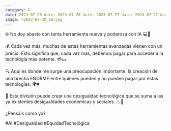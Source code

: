 ```yaml
--- 
category: D 
date: 2023-07-28 date: 2023-07-28 date: 2023-07-27 date: 2023-07-27 date: 2023-07-26 date: 2023-07-26 date: 2023-07-25 date: 2023-07-25 date: 2023-07-24 date: 2023-07-24 date: 2023-07-21 date: 2023-07-21 date: 2023-07-20 date: 2023-07-20 date: 2023-07-19 date: 2023-07-19 date: 2023-07-18 date: 2023-07-18 date: 2023-07-17 date: 2023-07-17 date: 2023-07-14 date: 2023-07-14 date: 2023-07-13 date: 2023-07-13 date: 2023-07-12 
image: /2023-07-30_18.png 
--- 
```


🌐 No doy abasto con tanta herramienta nueva y poderosa con IA 💻🧠

💰 Cada vez más, muchas de estas herramientas avanzadas vienen con un precio. Esto significa que, cada vez más, debemos pagar para acceder a la tecnología más potente. 💳💵

🔍 Aquí es donde me surge una preocupación importante: la creación de una brecha ENORME entre quienes pueden y no pueden pagar por estas tecnologías. 🌍💔

🚫 Esta división puede crear una desigualdad tecnológica que se suma a las ya existentes desigualdades económicas y sociales. 📉🔗

¿Pensáis como yo?

#AI #Desigualdad #EquidadTecnológica